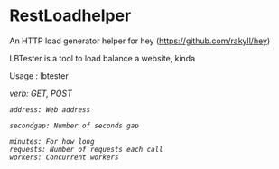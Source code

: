 # RestLoadhelper
An HTTP load generator helper for hey (https://github.com/rakyll/hey)

   LBTester is a tool to load balance a website, kinda

   Usage : lbtester <verb> <address> <secondgap> <minutes> <requests> <workers>
    verb: GET, POST

    address: Web address

    secondgap: Number of seconds gap
    
    minutes: For how long
    requests: Number of requests each call
    workers: Concurrent workers
